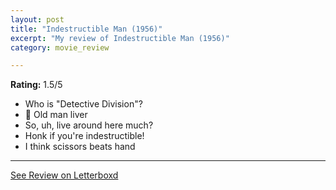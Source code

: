 ```yaml
---
layout: post
title: "Indestructible Man (1956)"
excerpt: "My review of Indestructible Man (1956)"
category: movie_review

---
```


**Rating:** 1.5/5

* Who is "Detective Division"?
* 🎵 Old man liver
* So, uh, live around here much?
* Honk if you're indestructible!
* I think scissors beats hand

<hr>

[See Review on Letterboxd](https://boxd.it/4Xsqpl)
